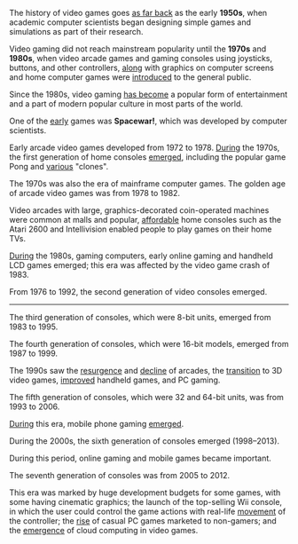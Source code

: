 The history of video games goes [as far back](eche "еще") as the early **1950s**,
when academic computer scientists began designing simple games
and simulations as part of their research.

Video gaming did not reach mainstream popularity until the **1970s** and **1980s**,
when video arcade games and gaming consoles using joysticks, buttons, and other controllers,
[along](vmeste "вместе") with graphics on computer screens and home
computer games were [introduced](vvedeny 'введены') to the general public.

Since the 1980s, video gaming [has become](staly "стали") a popular form of entertainment
and a part of modern popular culture in most parts of the world.

One of the [early](rannih "рано, ранних") games was **Spacewar!**,
which was developed by computer scientists.

Early arcade video games developed from 1972 to 1978. [During](v_techenie "В течение") the 1970s,
the first generation of home consoles [emerged](voznikli 'возникли'),
including the popular game Pong and [various](razlichnyh 'различных') "clones".

The 1970s was also the era of mainframe computer games.
The golden age of arcade video games was from 1978 to 1982.

Video arcades with large, graphics-decorated coin-operated machines
were common at malls and popular, [affordable](dostupniy 'доступный') home consoles such as
the Atari 2600 and Intellivision enabled people to play games on their home TVs.

[During](v_techenie "В течение") the 1980s, gaming computers, early online gaming
and handheld LCD games emerged; this era was affected by the video game crash of 1983.

From 1976 to 1992, the second generation of video consoles emerged.

----

The third generation of consoles, which were 8-bit units, emerged from 1983 to 1995.

The fourth generation of consoles, which were 16-bit models, emerged from 1987 to 1999.

The 1990s saw the [resurgence](vozrozhdenie "возрождение") and [decline](upadok "упадок") of arcades,
the [transition](perehod 'переход') to 3D video games, [improved](uluchenie 'улучшение') handheld games,
and PC gaming.

The fifth generation of consoles, which were 32 and 64-bit units, was from 1993 to 2006.

[During](v_techenie 'в течение') this era, mobile phone gaming [emerged](voznikli 'возникли').

During the 2000s, the sixth generation of consoles emerged (1998–2013).

During this period, online gaming and mobile games became important.

The seventh generation of consoles was from 2005 to 2012.

This era was marked by huge development budgets for some games,
with some having cinematic graphics; the launch of the top-selling Wii console,
in which the user could control the game actions with real-life
[movement](dvizenie 'движения') of the controller;
the [rise](pod'em 'подъем') of casual PC games marketed to non-gamers;
and the [emergence](poyavlenie 'появление') of cloud computing in video games.

